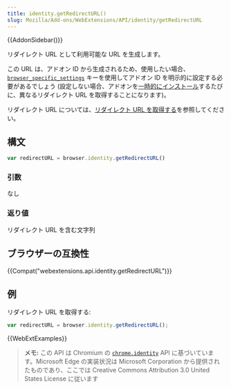 ```yaml
---
title: identity.getRedirectURL()
slug: Mozilla/Add-ons/WebExtensions/API/identity/getRedirectURL
---
```


{{AddonSidebar()}}

リダイレクト URL として利用可能な URL を生成します。

この URL は、アドオン ID から生成されるため、使用したい場合、[`browser_specific_settings`](/ja/docs/Mozilla/Add-ons/WebExtensions/manifest.json/browser_specific_settings) キーを使用してアドオン ID を明示的に設定する必要があるでしょう (設定しない場合、アドオンを[一時的にインストール](/ja/Add-ons/WebExtensions/Temporary_Installation_in_Firefox)するたびに、異なるリダイレクト URL を取得することになります)。

リダイレクト URL については、[リダイレクト URL を取得する](/ja/docs/Mozilla/Add-ons/WebExtensions/API/identity#Getting_the_redirect_URL)を参照してください。

## 構文

```js
var redirectURL = browser.identity.getRedirectURL()
```

### 引数

なし

### 返り値

リダイレクト URL を含む文字列

## ブラウザーの互換性

{{Compat("webextensions.api.identity.getRedirectURL")}}

## 例

リダイレクト URL を取得する:

```js
var redirectURL = browser.identity.getRedirectURL();
```

{{WebExtExamples}}

> **メモ:** この API は Chromium の [`chrome.identity`](https://developer.chrome.com/extensions/identity) API に基づいています。Microsoft Edge の実装状況は Microsoft Corporation から提供されたものであり、ここでは Creative Commons Attribution 3.0 United States License に従います
